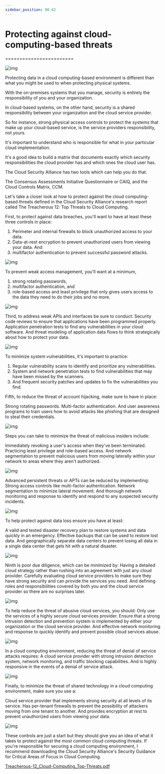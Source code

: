 ```yaml
---
sidebar_position: 00.02
---
```


# Protecting against cloud-computing-based threats
========================


![img](/img/cloud.png)


Protecting data in a cloud computing-based environment is different than what you might be used to when protecting physical systems. 

With the on-premises systems that you manage, security is entirely the responsibility of you and your organization. 

In cloud-based systems, on the other hand, security is a shared responsibility between your organization and the cloud service provider. 

So for instance, strong physical access controls to protect the systems that make up your cloud-based service, is the service providers responsibility, not yours. 

It's important to understand who is responsible for what in your particular cloud implementation. 

It's a good idea to build a matrix that documents exactly which security responsibilities the cloud provider has and which ones the cloud user has. 

The Cloud Security Alliance has two tools which can help you do that. 

The Consensus Assessments Initiative Questionnaire or CAIQ, and the Cloud Controls Matrix, CCM. 

Let's take a closer look at how to protect against the cloud computing-based threats defined in the Cloud Security Alliance's research report called The Treacherous 12: Top Threats to Cloud Computing. 

First, to protect against data breaches, you'll want to have at least these three controls in place: 

1. Perimeter and internal firewalls to block unauthorized access to your data. 
2. Data-at-rest encryption to prevent unauthorized users from viewing your data. And 
3. multifactor authentication to prevent successful password attacks. 

![img](/img/databreach.png)

To prevent weak access management, you'll want at a minimum, 
1. strong rotating passwords, 
2. multifactor authentication, and
3. role-based access and least privilege that only gives users access to the data they need to do their jobs and no more. 

![img](/img/weak-access-management.png)

Third, to address weak APIs and interfaces be sure to conduct: 
Security code reviews to ensure that applications have been programmed properly.
Application penetration tests to find any vulnerabilities in your cloud software. 
And threat modeling of application data flows to think strategically about how to protect your data. 

![img](/img/weak-api.png)

To minimize system vulnerabilities, it's important to practice: 

1. Regular vulnerability scans to identify and prioritize any vulnerabilities. 
2. System and network penetration tests to find vulnerabilities that may have been missed by the scanners. 
3. And frequent security patches and updates to fix the vulnerabilities you find. 

Fifth, to reduce the threat of account hijacking, make sure to have in place: 

Strong rotating passwords.
 Multi-factor authentication. 
And user awareness programs to train users how to avoid attacks like phishing that are designed to steal their credentials. 

![img](/img/account-hijacking.png)

Steps you can take to minimize the threat of malicious insiders include: 

Immediately revoking a user's access when they've been terminated. 
Practicing least privilege and role-based access. 
And network segmentation to prevent malicious users from moving laterally within your network to areas where they aren't authorized. 

![img](/img/malicious_insiders.png)



Advanced persistent threats or APTs can be reduced by implementing: 
Strong access controls like multi-factor authentication. 
Network segmentation to minimize lateral movement. 
And thorough network monitoring and response to identify and respond to any suspected security incidents.

![img](/img/APTs.png)

 

To help protect against data loss ensure you have at least: 

A valid and tested disaster recovery plan to restore systems and data quickly in an emergency. 
Effective backups that can be used to restore lost data. 
And geographically separate data centers to prevent losing all data in a single data center that gets hit with a natural disaster. 

![img](/img/dataloss.png)



Ninth is poor due diligence, which can be minimized by: 
Having a detailed cloud strategy rather than rushing into an agreement with just any cloud provider. 
Carefully evaluating cloud service providers to make sure they have strong security and can provide the services you need. 
And defining roles and responsibilities covered by both you and the cloud service provider so there are no surprises later. 

![img](/img/poor-diligence.png)



To help reduce the threat of abusive cloud services, you should: 
Only use the services of a highly secure cloud services provider. 
Ensure that a strong intrusion detection and prevention system is implemented by either your organization or the cloud service provider. 
And effective network monitoring and response to quickly identify and prevent possible cloud services abuse. 

![img](/img/abused-cloud.png)



In a cloud computing environment, reducing the threat of denial of service attacks requires: 
A cloud service provider with strong intrusion detection system, network monitoring, and traffic blocking capabilities. 
And is highly responsive in the events of a denial of service attack. 

![img](/img/denial.png)


Finally, to minimize the threat of shared technology in a cloud computing environment, make sure you use a: 

Cloud service provider that implements strong security at all levels of its service. 
Has per-tenant firewalls to prevent the possibility of attackers moving from one tenant to another. 
And provides encryption at rest to prevent unauthorized users from viewing your data. 

![img](/img/shared-tech.png)


These controls are just a start but they should give you an idea of what it takes to protect against the most common cloud computing threats. 
If you're responsible for securing a cloud computing environment, I recommend downloading the Cloud Security Alliance's Security Guidance for Critical Areas of Focus in Cloud Computing.


[Treacherous-12_Cloud-Computing_Top-Threats.pdf](/files/Treacherous-12_Cloud-Computing_Top-Threats.pdf)